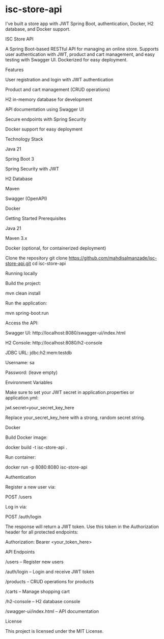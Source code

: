 # isc-store-api
I've built a store app with JWT Spring Boot, authentication, Docker, H2 database, and Docker support.

ISC Store API

A Spring Boot-based RESTful API for managing an online store. Supports user authentication with JWT, product and cart management, and easy testing with Swagger UI. Dockerized for easy deployment.

Features

User registration and login with JWT authentication

Product and cart management (CRUD operations)

H2 in-memory database for development

API documentation using Swagger UI

Secure endpoints with Spring Security

Docker support for easy deployment

Technology Stack

Java 21

Spring Boot 3

Spring Security with JWT

H2 Database

Maven

Swagger (OpenAPI)

Docker

Getting Started
Prerequisites

Java 21

Maven 3.x

Docker (optional, for containerized deployment)

Clone the repository
git clone https://github.com/mahdisalmanzade/isc-store-api.git
cd isc-store-api

Running locally

Build the project:

mvn clean install


Run the application:

mvn spring-boot:run


Access the API:

Swagger UI: http://localhost:8080/swagger-ui/index.html

H2 Console: http://localhost:8080/h2-console

JDBC URL: jdbc:h2:mem:testdb

Username: sa

Password: (leave empty)

Environment Variables

Make sure to set your JWT secret in application.properties or application.yml:

jwt.secret=your_secret_key_here


Replace your_secret_key_here with a strong, random secret string.

Docker

Build Docker image:

docker build -t isc-store-api .


Run container:

docker run -p 8080:8080 isc-store-api

Authentication

Register a new user via:

POST /users


Log in via:

POST /auth/login


The response will return a JWT token. Use this token in the Authorization header for all protected endpoints:

Authorization: Bearer <your_token_here>

API Endpoints

/users – Register new users

/auth/login – Login and receive JWT token

/products – CRUD operations for products

/carts – Manage shopping cart

/h2-console – H2 database console

/swagger-ui/index.html – API documentation

License

This project is licensed under the MIT License.